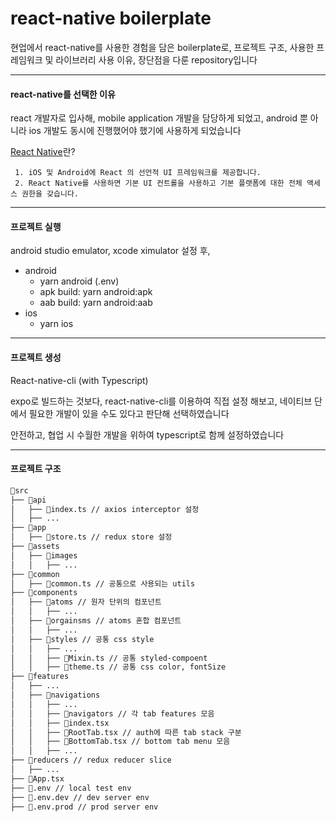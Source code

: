 # react-native boilerplate

현업에서 react-native를 사용한 경험을 담은 boilerplate로, 
프로젝트 구조, 사용한 프레임워크 및 라이브러리 사용 이유,  장단점을 다룬 repository입니다

------------

#### react-native를 선택한 이유

react 개발자로 입사해, mobile application 개발을 담당하게 되었고, android 뿐 아니라 ios 개발도 동시에 진행했어야 했기에 사용하게 되었습니다

[React Native](https://reactnative.dev)란?

     1. iOS 및 Android에 React 의 선언적 UI 프레임워크를 제공합니다. 
     2. React Native를 사용하면 기본 UI 컨트롤을 사용하고 기본 플랫폼에 대한 전체 액세스 권한을 갖습니다.

------------

#### 프로젝트 실행

android studio emulator, xcode ximulator 설정 후, 

- android
  - yarn android (.env)
  - apk build: yarn android:apk 
  - aab build: yarn android:aab
- ios
  - yarn ios


------------

#### 프로젝트 생성

React-native-cli (with Typescript)

expo로 빌드하는 것보다, react-native-cli를 이용하여 직접 설정 해보고, 네이티브 단에서 필요한 개발이 있을 수도 있다고 판단해 선택하였습니다

안전하고, 협업 시 수월한 개발을 위하여 typescript로 함께 설정하였습니다


------------

#### 프로젝트 구조

```bash
💼src
├── 📂api
│   ├── 📃index.ts // axios interceptor 설정
│   ├── ...
├── 📂app
│   ├── 📃store.ts // redux store 설정
├── 📂assets
│   ├── 📂images
│   │   ├── ...
├── 📂common
│   ├── 📃common.ts // 공통으로 사용되는 utils
├── 📂components
│   ├── 📂atoms // 원자 단위의 컴포넌트
│   │   ├── ...
│   ├── 📂orgainsms // atoms 혼합 컴포넌트
│   │   ├── ...
│   ├── 📂styles // 공통 css style
│   │   ├── ...
│   │   ├── 📃Mixin.ts // 공통 styled-compoent
│   │   ├── 📃theme.ts // 공통 css color, fontSize
├── 📂features
│   ├── ...
│   ├── 📂navigations
│   │   ├── ...
│   │   ├── 📂navigators // 각 tab features 모음
│   │   ├── 📃index.tsx 
│   │   ├── 📃RootTab.tsx // auth에 따른 tab stack 구분
│   │   ├── 📃BottomTab.tsx // bottom tab menu 모음
│   │   ├── ...
├── 📂reducers // redux reducer slice
│   ├── ...
├── 📃App.tsx
├── 📃.env // local test env
├── 📃.env.dev // dev server env
├── 📃.env.prod // prod server env 
``` 